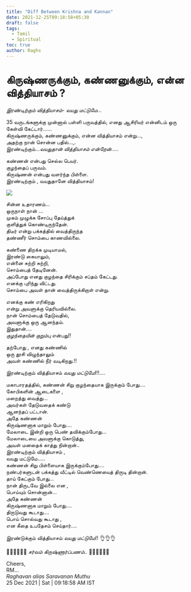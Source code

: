 ```yaml
---
title: "Diff Between Krishna and Kannan"
date: 2021-12-25T09:18:58+05:30
draft: false
tags:
  - Tamil
  - Spiritual
toc: true
author: Raghs
---
```


# கிருஷ்ணருக்கும், கண்ணனுக்கும், என்ன வித்தியாசம் ?

*இரண்டிற்கும் வித்தியாசம்- வயது மட்டுமே...*

35 வருடங்களுக்கு முன்னால் பள்ளி பருவத்தில், எனது ஆசிரியர் என்னிடம் ஒரு கேள்வி கேட்டார்......\
கிருஷ்ணருக்கும், கண்ணனுக்கும், என்ன வித்தியாசம் என்று...,\
அதற்கு நான் சொன்ன பதில்...,.\
இரண்டிற்கும்...*வயதுதான் வித்தியாசம் என்றேன்.....*

<!--more-->

கண்ணன் என்பது செல்ல பெயர்.\
குழந்தைப் பருவம்.\
கிருஷ்ணன் என்பது வளர்ந்த பிள்ளை.\
இரண்டிற்கும் , வயதுதானே வித்தியாசம்!

<img src="https://raghsonline.com/spiritual/BeautifulChildKrishnaSleeping.png"/>

சின்ன உதாரணம்...\
ஒருநாள் நான் ...\
முகம் முழுக்க சோப்பு தேய்த்துக்\
குளித்துக் கொண்டிருந்தேன். \
திடீர் என்று பக்கத்தில் வைத்திருந்த \
தண்ணீர் சொம்பை காணவில்லை. 

கண்ணை திறக்க முடியாமல்,\
இரண்டு கையாலும்,\
என்னை சுற்றி சுற்றி,\
சொம்பைத் தேடினேன்.\
அப்போது எனது குழந்தை சிரிக்கும் சப்தம் கேட்டது.\
எனக்கு புரிந்து விட்டது.\
சொம்பை அவள் தான் வைத்திருக்கிறாள் என்று.

எனக்கு கண் எரிகிறது\
என்று அவளுக்கு தெரியவில்லை.\
நான் சொம்பைத் தேடுவதில்,\
அவளுக்கு ஒரு ஆனந்தம்.\
இதுதான்....\
*குழந்தையின் குறும்பு* என்பது!!

தற்போது , எனது கண்ணில் \
ஒரு தூசி விழுந்தாலும் \
அவள் கண்ணில் நீர் வடிகிறது.!!

இரண்டிற்கும் வித்தியாசம் *வயது மட்டுமே*!!!....


மகாபாரதத்தில், கண்ணன் சிறு குழந்தையாக இருக்கும் போது....\
கோபிகளின் ஆடைகளை ,\
மறைத்து வைத்து...\
அவர்கள் தேடுவதைக் கண்டு\
ஆனந்தப் பட்டான்.\
அதே கண்ணன்\
கிருஷ்ணனாக மாறும் போது....\
மேலாடை இன்றி ஒரு பெண் தவிக்கும்போது...\
மேலாடையை அவளுக்கு கொடுத்து,\
அவள் மனதைக் காத்து நின்றான்..\
இரண்டிற்கும் வித்தியாசம் ,\
வயது மட்டுமே.....\
கண்ணன் சிறு பிள்ளையாக இருக்கும்போது....\
நண்பர்களுடன் பக்கத்து வீட்டில் வெண்ணெயைத் திருடி தின்றான்.\
தாய் கேட்கும் போது...\
நான் திருடவே இல்லை என ,\
பொய்யும் சொன்னான்...\
அதே கண்ணன்\
கிருஷ்ணனாக மாறும் போது....\
திருடுவது கூடாது....\
பொய் சொல்வது கூடாது ,\
என கீதை உபதேசம் செய்தார்....

இரண்டுக்கும் வித்தியாசம் *வயது மட்டுமே*!! 👌👌👌

🎍🎍🎍🎍🎍🎍 *சர்வம் கிருஷ்ணார்ப்பணம்..* 🎍🎍🎍🎍🎍🎍


Cheers,\
RM...\
_Raghavan alias Saravanan Muthu_\
25 Dec 2021 | Sat | 09:18:58 AM IST
